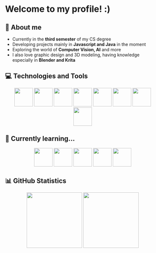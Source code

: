 # Welcome to my profile! :)

## 🚀 About me  
- Currently in the **third semester** of my CS degree 
- Developing projects mainly in **Javascript and Java** in the moment 
- Exploring the world of **Computer Vision, AI** and more
- I also love graphic design and 3D modeling, having knowledge especially in **Blender and Krita**

## 💻 Technologies and Tools  
<div align="center">
  <img loading="lazy" src="https://cdn.jsdelivr.net/gh/devicons/devicon@latest/icons/html5/html5-original.svg" width="60" height="60" /> <img loading="lazy" src="https://cdn.jsdelivr.net/gh/devicons/devicon@latest/icons/css3/css3-original.svg" width="60" height="60"/> <img loading="lazy" src="https://cdn.jsdelivr.net/gh/devicons/devicon@latest/icons/javascript/javascript-original.svg" width="60" height="60" /> <img loading="lazy" src="https://cdn.jsdelivr.net/gh/devicons/devicon@latest/icons/python/python-original.svg" width="60" height="60" /> <img loading="lazy" src="https://cdn.jsdelivr.net/gh/devicons/devicon@latest/icons/java/java-original.svg" width="60" height="60" /> <img loading="lazy" src="https://cdn.jsdelivr.net/gh/devicons/devicon@latest/icons/spring/spring-original.svg" width="60" height="60" /> <img loading="lazy" src="https://cdn.jsdelivr.net/gh/devicons/devicon@latest/icons/postgresql/postgresql-original.svg" width="60" height="60" /> <img loading="lazy" src="https://cdn.jsdelivr.net/gh/devicons/devicon@latest/icons/mysql/mysql-original.svg" width="60" height="60" />
</div>

## 🌱 Currently learning...
<div align="center">
  <img loading="lazy" src="https://cdn.jsdelivr.net/gh/devicons/devicon@latest/icons/typescript/typescript-original.svg" width="60" height="60" /> <img loading="lazy" src="https://cdn.jsdelivr.net/gh/devicons/devicon@latest/icons/react/react-original.svg" width="60" height="60"/> 
<img loading="lazy" src="https://cdn.jsdelivr.net/gh/devicons/devicon@latest/icons/nodejs/nodejs-original.svg" width="60" height="60"/> <img loading="lazy" src="https://cdn.jsdelivr.net/gh/devicons/devicon@latest/icons/express/express-original.svg" width="60" height="60"/> <img loading="lazy" src="https://cdn.jsdelivr.net/gh/devicons/devicon@latest/icons/mongodb/mongodb-original.svg" width="60" height="60"/>
</div>

## 📊 GitHub Statistics  

<div align="center">
  <img loading="lazy" height="180em" src="https://github-readme-stats.vercel.app/api?username=karolinyfranco&show_icons=true&theme=dracula&include_all_commits=true&count_private=true"/>
  <img loading="lazy" height="180em" src="https://github-readme-stats.vercel.app/api/top-langs/?username=karolinyfranco&layout=compact&langs_count=6&theme=dracula"/>
</div>

